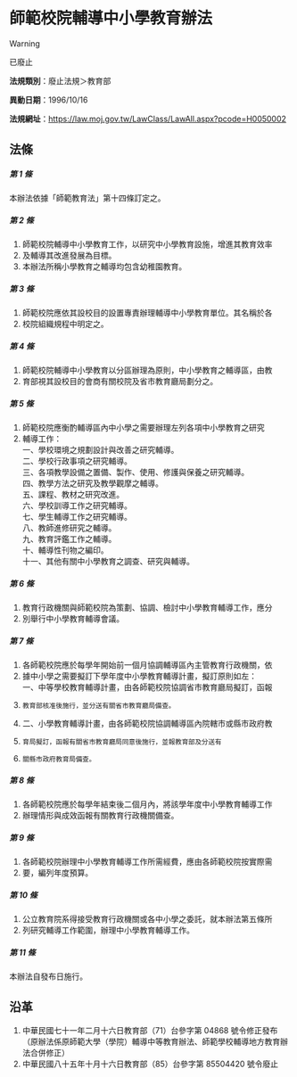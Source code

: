 # 師範校院輔導中小學教育辦法
> [!WARNING]
> 已廢止

**法規類別**：廢止法規＞教育部

**異動日期**：1996/10/16  

**法規網址**：https://law.moj.gov.tw/LawClass/LawAll.aspx?pcode=H0050002



## 法條
##### 第 1 條
本辦法依據「師範教育法」第十四條訂定之。

##### 第 2 條
1. 師範校院輔導中小學教育工作，以研究中小學教育設施，增進其教育效率
1. 及輔導其改進發展為目標。
1. 本辦法所稱小學教育之輔導均包含幼稚園教育。

##### 第 3 條
1. 師範校院應依其設校目的設置專責辦理輔導中小學教育單位。其名稱於各
1. 校院組織規程中明定之。

##### 第 4 條
1. 師範校院輔導中小學教育以分區辦理為原則，中小學教育之輔導區，由教
1. 育部視其設校目的會商有關校院及省市教育廳局劃分之。

##### 第 5 條
1. 師範校院應衡酌輔導區內中小學之需要辦理左列各項中小學教育之研究
1. 輔導工作：  
一、學校環境之規劃設計與改善之研究輔導。  
二、學校行政事項之研究輔導。  
三、各項教學設備之置備、製作、使用、修護與保養之研究輔導。  
四、教學方法之研究及教學觀摩之輔導。  
五、課程、教材之研究改進。  
六、學校訓導工作之研究輔導。  
七、學生輔導工作之研究輔導。  
八、教師進修研究之輔導。  
九、教育評鑑工作之輔導。  
十、輔導性刊物之編印。  
十一、其他有關中小學教育之調查、研究與輔導。

##### 第 6 條
1. 教育行政機關與師範校院為策劃、協調、檢討中小學教育輔導工作，應分
1. 別舉行中小學教育輔導會議。

##### 第 7 條
1. 各師範校院應於每學年開始前一個月協調輔導區內主管教育行政機關，依
1. 據中小學之需要擬訂下學年度中小學教育輔導計畫，擬訂原則如左：  
一、中等學校教育輔導計畫，由各師範校院協調省市教育廳局擬訂，函報
1.     教育部核准後施行，並分送有關省市教育廳局備查。
1. 二、小學教育輔導計畫，由各師範校院協調輔導區內院轄市或縣市政府教
1.     育局擬訂，函報有關省市教育廳局同意後施行，並報教育部及分送有
1.     關縣市政府教育局備查。

##### 第 8 條
1. 各師範校院應於每學年結束後二個月內，將該學年度中小學教育輔導工作
1. 辦理情形與成效函報有關教育行政機關備查。

##### 第 9 條
1. 各師範校院辦理中小學教育輔導工作所需經費，應由各師範校院按實際需
1. 要，編列年度預算。

##### 第 10 條
1. 公立教育院系得接受教育行政機關或各中小學之委託，就本辦法第五條所
1. 列研究輔導工作範圍，辦理中小學教育輔導工作。

##### 第 11 條
本辦法自發布日施行。

## 沿革
1. 中華民國七十一年二月十六日教育部（71）台參字第 04868  號令修正發布（原辦法係原師範大學（學院）輔導中等教育辦法、師範學校輔導地方教育辦法合併修正）
1. 中華民國八十五年十月十六日教育部（85）台參字第 85504420 號令廢止
